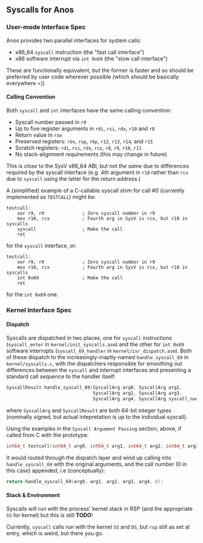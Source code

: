 ## Syscalls for Anos

### User-mode Interface Spec

Anos provides two parallel interfaces for system calls:

* x86_64 `syscall` instruction (the "fast call interface")
* x86 software interrupt via `int 0x69` (the "slow call interface")

These are functionally equivalent, but the former is faster and so should
be preferred by user code wherever possible (which _should_ be basically
everywhere =])

#### Calling Convention

Both `syscall` and `int` interfaces have the same calling convention:

* Syscall number passed in `r9`
* Up to five register arguments in `rdi`, `rsi`, `rdx`, `r10` and `r8`
* Return value in `rax`
* Preserved registers: `rbx`, `rsp`, `rbp`, `r12`, `r13`, `r14`, and `r15`
* Scratch registers: `rdi`, `rsi`, `rdx`, `rcx`, `r8`, `r9`, `r10`, `r11`
* No stack-alignment requirements (this may change in future)

This is _close_ to the SysV x86_64 ABI, but not _the same_ due to differences
required by the syscall interface (e.g. 4th argument in `r10` rather than
`rcx` due to `syscall` using the latter for the return address.)

A (simplified) example of a C-callable syscall shim for call #0 
(currently implemented as `TESTCALL`) might be:

```
testcall:
    xor r9, r9              ; Zero syscall number in r9
    mov r10, rcx            ; Fourth arg in SysV is rcx, but r10 in syscalls
    syscall                 ; Make the call
    ret
```

for the `syscall` interface, or:

```
testcall:
    xor r9, r9              ; Zero syscall number in r9
    mov r10, rcx            ; Fourth arg in SysV is rcx, but r10 in syscalls
    int 0x69                ; Make the call
    ret
```

for the `int 0x69` one. 

### Kernel Interface Spec

#### Dispatch

Syscalls are dispatched in two places, one for `syscall` instructions
(`syscall_enter` in `kernel/init_syscalls.asm`) and the other for
`int 0x69` software interrupts (`syscall_69_handler` in `kernel/isr_dispatch.asm`).
Both of these dispatch to the increasingly-inaptly-named `handle_syscall_69` 
in `kernel/syscalls.c`, with the dispatchers responsible for smoothing
out differences between the `syscall` and interrupt interfaces and
presenting a standard call sequence to the handler itself:

```C
SyscallResult handle_syscall_69(SyscallArg arg0, SyscallArg arg1,
                                SyscallArg arg2, SyscallArg arg3,
                                SyscallArg arg4, SyscallArg syscall_num);
```

where `SyscallArg` and `SyscallResult` are both 64-bit integer types (nominally 
signed, but actual intepretation is up to the individual syscall).

Using the examples in the `Syscall Argument Passing` section, above, if called 
from C with the prototype:

```C
int64_t testcall(int64_t arg0, int64_t arg1, int64_t arg2, int64_t arg3, int64_t arg4);
```

It would routed through the dispatch layer and wind up calling into 
`handle_syscall_69` with the original arguments, and the call number
(0 in this case) appended, i.e (conceptually):

```C
return handle_syscall_69(arg0, arg1, arg2, arg3, arg4, 0);
```

#### Stack & Environment

Syscalls _will_ run with the process' kernel stack in RSP (and the appropriate `SS` for
kernel) but this is still **TODO**! 

Currently, `syscall` calls run with the kernel `SS` and `DS`, but `rsp` still as set
at entry, which is weird, but there you go.
